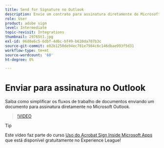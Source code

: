 ```yaml
---
title: Send for Signature no Outlook
description: Envie um contrato para assinatura diretamente do Microsoft Outlook
role: User
product: adobe sign
level: Intermediate
topic-revisit: Integrations
thumbnail: 29765t1.jpg
exl-id: 06d8e6c5-6dbf-4d6c-bf49-b620da707b3c
source-git-commit: e02b1250de94ec781e7984c6c146dbae993f5d31
workflow-type: tm+mt
source-wordcount: '60'
ht-degree: 0%

---
```


# Enviar para assinatura no Outlook

Saiba como simplificar os fluxos de trabalho de documentos enviando um documento para assinatura diretamente no Microsoft Outlook.

>[!VIDEO](https://video.tv.adobe.com/v/29765t1?hidetitle=true)

>[!TIP]
>
>Este vídeo faz parte do curso [Uso do Acrobat Sign Inside Microsoft Apps](https://experienceleague.adobe.com/?recommended=Sign-U-1-2020.2) que está disponível gratuitamente no Experience League!
